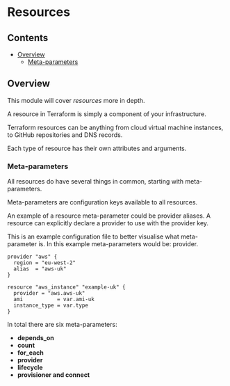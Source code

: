 # Resources

<!--TOC_START-->
## Contents
- [Overview](#overview)
	- [Meta-parameters](#metaparameters)

<!--TOC_END-->
## Overview

This module will cover *resources* more in depth.

A resource in Terraform is simply a component of your infrastructure.

Terraform resources can be anything from cloud virtual machine instances, to GitHub repositories and DNS records. 

Each type of resource has their own attributes and arguments.

### Meta-parameters

All resources do have several things in common, starting with meta-parameters. 

Meta-parameters are configuration keys available to all resources.

An example of a resource meta-parameter could be provider aliases. 
A resource can explicitly declare a provider to use with the provider key.

This is an example configuration file to better visualise what meta-parameter is. 
In this example meta-parameters would be: provider. 

```hcl
provider "aws" {
  region = "eu-west-2"
  alias  = "aws-uk"
}

resource "aws_instance" "example-uk" {
  provider = "aws.aws-uk"
  ami           = var.ami-uk
  instance_type = var.type
}
```

In total there are six meta-parameters:
- **depends_on**
- **count**
- **for_each**
- **provider**
- **lifecycle**
- **provisioner and connect**
